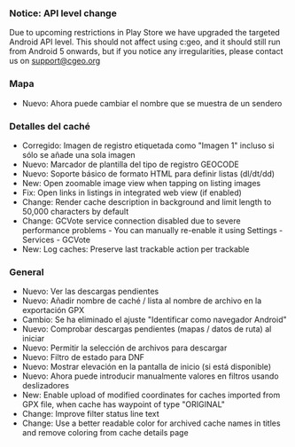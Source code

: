 
### Notice: API level change
Due to upcoming restrictions in Play Store we have upgraded the targeted Android API level. This should not affect using c:geo, and it should still run from Android 5 onwards, but if you notice any irregularities, please contact us on support@cgeo.org

### Mapa
- Nuevo: Ahora puede cambiar el nombre que se muestra de un sendero

### Detalles del caché
- Corregido: Imagen de registro etiquetada como "Imagen 1" incluso si sólo se añade una sola imagen
- Nuevo: Marcador de plantilla del tipo de registro GEOCODE
- Nuevo: Soporte básico de formato HTML para definir listas (dl/dt/dd)
- New: Open zoomable image view when tapping on listing images
- Fix: Open links in listings in integrated web view (if enabled)
- Change: Render cache description in background and limit length to 50,000 characters by default
- Change: GCVote service connection disabled due to severe performance problems - You can manually re-enable it using Settings - Services - GCVote
- New: Log caches: Preserve last trackable action per trackable

### General
- Nuevo: Ver las descargas pendientes
- Nuevo: Añadir nombre de caché / lista al nombre de archivo en la exportación GPX
- Cambio: Se ha eliminado el ajuste "Identificar como navegador Android"
- Nuevo: Comprobar descargas pendientes (mapas / datos de ruta) al iniciar
- Nuevo: Permitir la selección de archivos para descargar
- Nuevo: Filtro de estado para DNF
- Nuevo: Mostrar elevación en la pantalla de inicio (si está disponible)
- Nuevo: Ahora puede introducir manualmente valores en filtros usando deslizadores
- New: Enable upload of modified coordinates for caches imported from GPX file, when cache has waypoint of type "ORIGINAL"
- Change: Improve filter status line text
- Change: Use a better readable color for archived cache names in titles and remove coloring from cache details page
